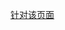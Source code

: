 ﻿<a href="http://developer.xamarin.com/guides/cross-platform/getting_started/installation/firewall/">针对该页面</a>
